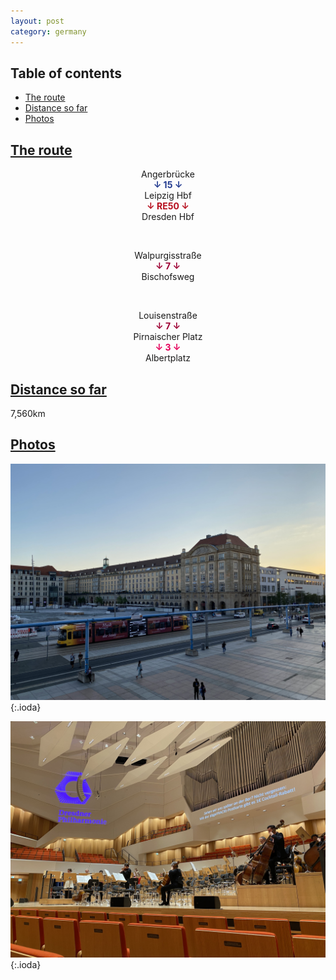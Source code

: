 ```yaml
---
layout: post
category: germany
---
```



## Table of contents
- [The route](#the-route)
- [Distance so far](#distance-so-far)
- [Photos](#photos)


## [The route](#the-route)

<center> Angerbrücke </center>

<center> <span style="color:#213a8f "> <b> ↓ 15 ↓ </b> </span> </center>

<center> Leipzig Hbf </center>

<center> <span style="color:#b60d1c "> <b> ↓ RE50 ↓ </b> </span> </center>

<center> Dresden Hbf </center>

<span> <br> </span>

<center> Walpurgisstraße </center>

<center> <span style="color:#9e0234 "> <b> ↓ 7 ↓ </b> </span> </center>

<center> Bischofsweg </center>

<span> <br> </span>

<center> Louisenstraße </center>

<center> <span style="color:#9e0234 "> <b> ↓ 7 ↓ </b> </span> </center>

<center> Pirnaischer Platz </center>

<center> <span style="color:#e5005a "> <b> ↓ 3 ↓ </b> </span> </center>

<center> Albertplatz </center>

## [Distance so far](#distance-so-far)

7,560km

## [Photos](#photos)

![theme logo](pictures/721-min.JPG){:.ioda}

![theme logo](pictures/722-min.JPG){:.ioda}
